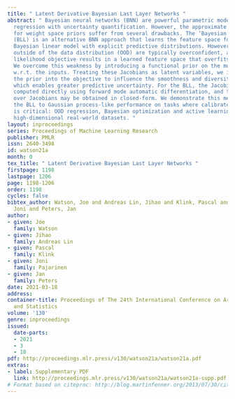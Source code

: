 ```yaml
---
title: " Latent Derivative Bayesian Last Layer Networks "
abstract: " Bayesian neural networks (BNN) are powerful parametric models for nonlinear
  regression with uncertainty quantification. However, the approximate inference techniques
  for weight space priors suffer from several drawbacks. The ‘Bayesian last layer’
  (BLL) is an alternative BNN approach that learns the feature space for an exact
  Bayesian linear model with explicit predictive distributions. However, its predictions
  outside of the data distribution (OOD) are typically overconfident, as the marginal
  likelihood objective results in a learned feature space that overfits to the data.
  We overcome this weakness by introducing a functional prior on the model’s derivatives
  w.r.t. the inputs. Treating these Jacobians as latent variables, we incorporate
  the prior into the objective to influence the smoothness and diversity of the features,
  which enables greater predictive uncertainty. For the BLL, the Jacobians can be
  computed directly using forward mode automatic differentiation, and the distribution
  over Jacobians may be obtained in closed-form. We demonstrate this method enhances
  the BLL to Gaussian process-like performance on tasks where calibrated uncertainty
  is critical: OOD regression, Bayesian optimization and active learning, which include
  high-dimensional real-world datasets. "
layout: inproceedings
series: Proceedings of Machine Learning Research
publisher: PMLR
issn: 2640-3498
id: watson21a
month: 0
tex_title: " Latent Derivative Bayesian Last Layer Networks "
firstpage: 1198
lastpage: 1206
page: 1198-1206
order: 1198
cycles: false
bibtex_author: Watson, Joe and Andreas Lin, Jihao and Klink, Pascal and Pajarinen,
  Joni and Peters, Jan
author:
- given: Joe
  family: Watson
- given: Jihao
  family: Andreas Lin
- given: Pascal
  family: Klink
- given: Joni
  family: Pajarinen
- given: Jan
  family: Peters
date: 2021-03-18
address:
container-title: Proceedings of The 24th International Conference on Artificial Intelligence
  and Statistics
volume: '130'
genre: inproceedings
issued:
  date-parts:
  - 2021
  - 3
  - 18
pdf: http://proceedings.mlr.press/v130/watson21a/watson21a.pdf
extras:
- label: Supplementary PDF
  link: http://proceedings.mlr.press/v130/watson21a/watson21a-supp.pdf
# Format based on citeproc: http://blog.martinfenner.org/2013/07/30/citeproc-yaml-for-bibliographies/
---
```


